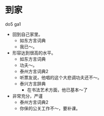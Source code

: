 # 到家
do5 ga1
+ 回到自己家里。
  * 如东方言词典
  - 我已～。
+ 形容达到很高的水平。
  * 如东方言词典
  - 功夫～。
  * 泰州方言词典2
  - 听票友说，他唱的这个大悲调功夫还不～。
  * 泰兴方言辞典
    - 在书法艺术方面，他已基本～了
+ 非常充分，严谨
  * 泰州方言词典2
  - 你俫的公关工作不～，要补课。
